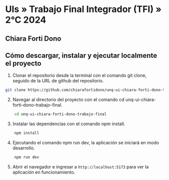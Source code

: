 # UIs » Trabajo Final Integrador (TFI) » 2°C 2024
## Chiara Forti Dono

## Cómo descargar, instalar y ejecutar localmente el proyecto

1. Clonar el repositorio desde la terminal con el comando git clone, seguido de la URL de github del repositorio.

```sh 
git clone https://github.com/chiarafortidono/unq-ui-chiara-forti-dono-trabajo-final
```

2. Navegar al directorio del proyecto con el comando cd unq-ui-chiara-forti-dono-trabajo-final.

```sh
    cd unq-ui-chiara-forti-dono-trabajo-final
```

3. Instalar las dependencias con el comando npm install.

```sh
    npm install
```

4. Ejecutando el comando npm run dev, la aplicación se iniciará en modo desarrollo.

```sh
    npm run dev
```

5. Abrir el navegador e ingresar a `http://localhost:5173` para ver la aplicación en funcionamiento.
